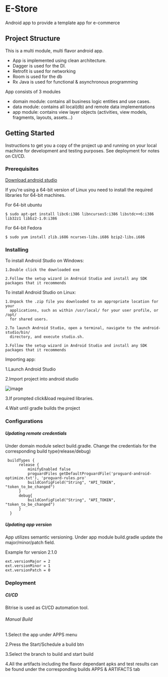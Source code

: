 # E-Store

Android app to provide a template app for e-commerce

## Project Structure

This is a multi module, multi flavor android app.
- App is implemented using clean architecture.
- Dagger is used for the DI.
- Retrofit is used for networking
- Room is used for the db
- Rx Java is used for functional & asynchronous programming


App consists of 3 modules

- domain module: contains all business logic entities and use cases.
- data module: contains all local(db) and remote data implementations
- app module: contains view layer objects (activities, view models, fragments, layouts, assets...)


## Getting Started

Instructions to get you a copy of the project up and running on your
local machine for development and testing purposes. See deployment for
notes on CI/CD.

### Prerequisites

[Download android studio](https://developer.android.com/studio/?gclid=CjwKCAjw9vn4BRBaEiwAh0muDEPwbBj97WHCtKOHt1oVexwIiDvDfj1BTt4TWhw50w0leOJfkATtKRoCxa8QAvD_BwE&gclsrc=aw.ds)

If you're using a 64-bit version of Linux you need to install the required libraries for 64-bit machines.

For 64-bit ubuntu
```
$ sudo apt-get install libc6:i386 libncurses5:i386 libstdc++6:i386 lib32z1 libbz2-1.0:i386
```

For 64-bit Fedora

```
$ sudo yum install zlib.i686 ncurses-libs.i686 bzip2-libs.i686
```

### Installing

To install Android Studio on Windows:

```
1.Double click the downloaded exe

2.Follow the setup wizard in Android Studio and install any SDK packages that it recommends
```

To install Android Studio on Linux:

```
1.Unpack the .zip file you downloaded to an appropriate location for your
  applications, such as within /usr/local/ for your user profile, or /opt/
  for shared users.
  
2.To launch Android Studio, open a terminal, navigate to the android-studio/bin/
  directory, and execute studio.sh.
  
3.Follow the setup wizard in Android Studio and install any SDK packages that it recommends
```

Importing app:

1.Launch Android Studio

2.Import project into android studio

![image](https://drive.google.com/uc?export=view&id=1tVy5tCV1krwcoIYUYHBeDMAP2sw9vD3w)

3.If prompted click&load required libraries.

4.Wait until gradle builds the project

### Configurations

  ##### Updating remote credentials

  Under domain module select build.gradle. Change the credentials for the
  corresponding build type(release/debug)

  ```
   buildTypes {
        release {
            minifyEnabled false
            proguardFiles getDefaultProguardFile('proguard-android-optimize.txt'), 'proguard-rules.pro'
            buildConfigField("String", "API_TOKEN", "token_to_be_changed")
        }
        debug{
            buildConfigField("String", "API_TOKEN", "token_to_be_changed")
        }
    }
  ```

  ##### Updating app version

  App utilizes semantic versioning. Under app module build.gradle update the
  major/minor/patch field.

  Example for version 2.1.0

  ```
  ext.versionMajor = 2
  ext.versionMinor = 1
  ext.versionPatch = 0
  ```

### Deployment

##### CI/CD

Bitrise is used as CI/CD automation tool.

###### Manual Build

 1.Select the app under APPS menu

 2.Press the Start/Schedule a build btn

 3.Select the branch to build and start build

 4.All the artifacts including the flavor dependant apks and test results
 can be found under the corresponding builds APPS & ARTIFACTS tab